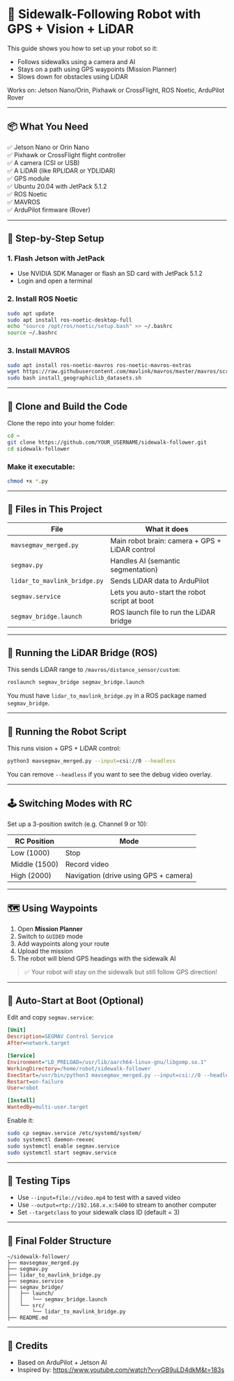 
# 🛴 Sidewalk-Following Robot with GPS + Vision + LiDAR

This guide shows you how to set up your robot so it:
- Follows sidewalks using a camera and AI
- Stays on a path using GPS waypoints (Mission Planner)
- Slows down for obstacles using LiDAR

Works on: Jetson Nano/Orin, Pixhawk or CrossFlight, ROS Noetic, ArduPilot Rover

---

## 📦 What You Need

✅ Jetson Nano or Orin Nano  
✅ Pixhawk or CrossFlight flight controller  
✅ A camera (CSI or USB)  
✅ A LiDAR (like RPLIDAR or YDLIDAR)  
✅ GPS module  
✅ Ubuntu 20.04 with JetPack 5.1.2  
✅ ROS Noetic  
✅ MAVROS  
✅ ArduPilot firmware (Rover)

---

## 🔧 Step-by-Step Setup

### 1. Flash Jetson with JetPack
- Use NVIDIA SDK Manager or flash an SD card with JetPack 5.1.2
- Login and open a terminal

### 2. Install ROS Noetic
```bash
sudo apt update
sudo apt install ros-noetic-desktop-full
echo "source /opt/ros/noetic/setup.bash" >> ~/.bashrc
source ~/.bashrc
```

### 3. Install MAVROS
```bash
sudo apt install ros-noetic-mavros ros-noetic-mavros-extras
wget https://raw.githubusercontent.com/mavlink/mavros/master/mavros/scripts/install_geographiclib_datasets.sh
sudo bash install_geographiclib_datasets.sh
```

---

## 🧠 Clone and Build the Code

Clone the repo into your home folder:

```bash
cd ~
git clone https://github.com/YOUR_USERNAME/sidewalk-follower.git
cd sidewalk-follower
```

### Make it executable:

```bash
chmod +x *.py
```

---

## 🤖 Files in This Project

| File | What it does |
|------|--------------|
| `mavsegmav_merged.py` | Main robot brain: camera + GPS + LiDAR control |
| `segmav.py` | Handles AI (semantic segmentation) |
| `lidar_to_mavlink_bridge.py` | Sends LiDAR data to ArduPilot |
| `segmav.service` | Lets you auto-start the robot script at boot |
| `segmav_bridge.launch` | ROS launch file to run the LiDAR bridge |

---

## 🎯 Running the LiDAR Bridge (ROS)

This sends LiDAR range to `/mavros/distance_sensor/custom`:

```bash
roslaunch segmav_bridge segmav_bridge.launch
```

You must have `lidar_to_mavlink_bridge.py` in a ROS package named `segmav_bridge`.

---

## 🧠 Running the Robot Script

This runs vision + GPS + LiDAR control:

```bash
python3 mavsegmav_merged.py --input=csi://0 --headless
```

You can remove `--headless` if you want to see the debug video overlay.

---

## 🕹️ Switching Modes with RC

Set up a 3-position switch (e.g. Channel 9 or 10):

| RC Position | Mode |
|-------------|------|
| Low (1000)  | Stop |
| Middle (1500) | Record video |
| High (2000) | Navigation (drive using GPS + camera)

---

## 🗺️ Using Waypoints

1. Open **Mission Planner**
2. Switch to `GUIDED` mode
3. Add waypoints along your route
4. Upload the mission
5. The robot will blend GPS headings with the sidewalk AI

> ✅ Your robot will stay on the sidewalk but still follow GPS direction!

---

## 🔄 Auto-Start at Boot (Optional)

Edit and copy `segmav.service`:

```ini
[Unit]
Description=SEGMAV Control Service
After=network.target

[Service]
Environment="LD_PRELOAD=/usr/lib/aarch64-linux-gnu/libgomp.so.1"
WorkingDirectory=/home/robot/sidewalk-follower
ExecStart=/usr/bin/python3 mavsegmav_merged.py --input=csi://0 --headless
Restart=on-failure
User=robot

[Install]
WantedBy=multi-user.target
```

Enable it:

```bash
sudo cp segmav.service /etc/systemd/system/
sudo systemctl daemon-reexec
sudo systemctl enable segmav.service
sudo systemctl start segmav.service
```

---

## 🧪 Testing Tips

- Use `--input=file://video.mp4` to test with a saved video
- Use `--output=rtp://192.168.x.x:5400` to stream to another computer
- Set `--targetclass` to your sidewalk class ID (default = 3)

---

## 📍 Final Folder Structure

```
~/sidewalk-follower/
├── mavsegmav_merged.py
├── segmav.py
├── lidar_to_mavlink_bridge.py
├── segmav.service
├── segmav_bridge/
│   ├── launch/
│   │   └── segmav_bridge.launch
│   └── src/
│       └── lidar_to_mavlink_bridge.py
├── README.md
```

---

## 🧠 Credits

- Based on ArduPilot + Jetson AI
- Inspired by: https://www.youtube.com/watch?v=yGB9uLD4dkM&t=183s
